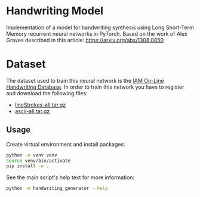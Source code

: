# Handwriting Model
Implementation of a model for handwriting synthesis using Long Short-Term Memory recurrent neural networks in PyTorch. Based on the work of Alex Graves described in this article: https://arxiv.org/abs/1308.0850

# Dataset
The dataset used to train this neural network is the [IAM On-Line Handwriting Database](http://www.fki.inf.unibe.ch/databases/iam-on-line-handwriting-database).
In order to train this network you have to register and download the following files:

* [lineStrokes-all.tar.gz](http://www.fki.inf.unibe.ch/DBs/iamOnDB/data/lineStrokes-all.tar.gz)
* [ascii-all.tar.gz](http://www.fki.inf.unibe.ch/DBs/iamOnDB/data/ascii-all.tar.gz)

## Usage

Create virtual environment and install packages:

```bash
python -m venv venv
source venv/bin/activate
pip install -e .
```

See the main script's help text for more information:

```bash
python -m handwriting_generator --help
```
